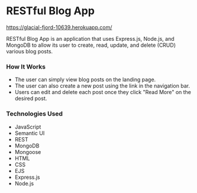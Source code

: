 # RESTful Blog App
https://glacial-fjord-10639.herokuapp.com/

RESTful Blog App is an application that uses Express.js, Node.js, and MongoDB to allow its user to create, read, update, and delete (CRUD) various blog posts. 

### How It Works
* The user can simply view blog posts on the landing page.
* The user can also create a new post using the link in the navigation bar.
* Users can edit and delete each post once they click "Read More" on the desired post.

### Technologies Used
* JavaScript
* Semantic UI
* REST
* MongoDB
* Mongoose
* HTML
* CSS
* EJS
* Express.js
* Node.js

